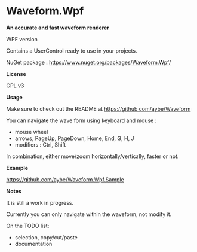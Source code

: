 Waveform.Wpf
============

**An accurate and fast waveform renderer**

WPF version

Contains a UserControl ready to use in your projects.

NuGet package : https://www.nuget.org/packages/Waveform.Wpf/

**License**

GPL v3

**Usage**

Make sure to check out the README at https://github.com/aybe/Waveform

You can navigate the wave form using keyboard and mouse :

- mouse wheel
- arrows, PageUp, PageDown, Home, End, G, H, J
- modifiers : Ctrl, Shift

In combination, either move/zoom horizontally/vertically, faster or not.

**Example**

https://github.com/aybe/Waveform.Wpf.Sample

**Notes**

It is still a work in progress.

Currently you can only navigate within the waveform, not modify it.

On the TODO list:
- selection, copy/cut/paste
- documentation

